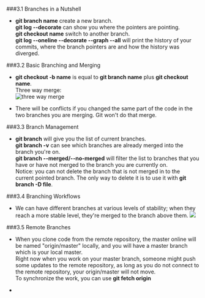 ###3.1 Branches in a Nutshell  

* **git branch name** create a new branch.  
  **git log --decorate** can show you where the pointers are pointing.  
  **git checkout name** switch to another branch.  
  **git log --oneline --decorate --graph --all** will print the history of your commits, where the branch pointers are
  and how the history was diverged.
  
  
  
###3.2 Basic Branching and Merging

* **git checkout -b name** is equal to **git branch name** plus **git checkout name**.  
  Three way merge:  
  ![three way merge](https://github.com/adrrrrrrrian/ReadingNotes/blob/master/3.2-Three-way-merge.png)  



* There will be conflicts if you changed the same part of the code in the two branches you are merging. 
  Git won't do that merge.
  
  
  
###3.3 Branch Management

* **git branch** will give you the list of current branches.  
  **git branch -v** can see which branches are already merged into the branch you're on.  
  **git branch --merged/--no-merged** will filter the list to branches that you have or have not merged to 
  the branch you are currently on.   
  Notice: you can not delete the branch that is not merged in to the current pointed branch. The only way to delete 
  it is to use it with **git branch -D file**.
  
  
  
###3.4 Branching Workflows

* We can have different branches at various levels of stability; when they reach a more stable level, they're 
  merged to the branch above them.
  ![](https://github.com/adrrrrrrrian/ReadingNotes/blob/master/Git-Book/3.4%20progressive-stability%20branching.png)
  
  
###3.5 Remote Branches

* When you clone code from the remote repository, the master online will be named "origin/master" locally, and you will have 
  a master branch which is your local master.  
  Right now when you work on your master branch, someone might push some updates to the remote repository, as long as you do 
  not connect to the remote repository, your origin/master will not move.  
  To synchronize the work, you can use **git fetch origin**
  
 
 
* 
  
